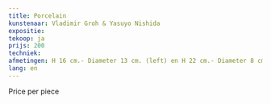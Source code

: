 ```yaml
---
title: Porcelain
kunstenaar: Vladimir Groh & Yasuyo Nishida
expositie: 
tekoop: ja
prijs: 200
techniek: 
afmetingen: H 16 cm.- Diameter 13 cm. (left) en H 22 cm.- Diameter 8 cm. (right). Price per piece
lang: en
---
```


Price per piece